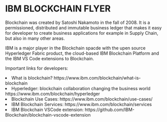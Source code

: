 # IBM BLOCKCHAIN FLYER

Blockchain was created by Satoshi Nakamoto in the fall of 2008.
It is a permissioned, distributed and immutable business ledger that makes it easy for developer to create business applications for example in Supply Chain, but also in many other areas.

IBM is a major player in the Blockchain spacde with the upen source Hyperledger Fabric product, the cloud-based IBM Blockchain Platform and the IBM VS Code extensions to Blockchain.

Important links for developers:

<ui>
<li> What is blockchain? https://www.ibm.com/blockchain/what-is-blockchain

<li> Hyperledger: blockchain collaboration changing the business world https://www.ibm.com/blockchain/hyperledger

<li> Blockchain Use Cases: https://www.ibm.com/blockchain/use-cases/

<li> IBM Blockchain Services: https://www.ibm.com/blockchain/services

<li> IBM Blockchain VSCode extension: https://github.com/IBM-Blockchain/blockchain-vscode-extension
  
</ul>  


